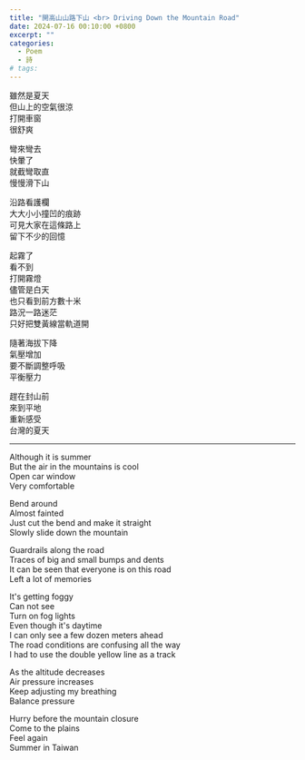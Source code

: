 ```yaml
---
title: "開高山山路下山 <br> Driving Down the Mountain Road"
date: 2024-07-16 00:10:00 +0800
excerpt: ""
categories:
  - Poem
  - 詩
# tags:
---
```


雖然是夏天  
但山上的空氣很涼  
打開車窗  
很舒爽

彎來彎去  
快暈了  
就截彎取直  
慢慢滑下山

沿路看護欄  
大大小小撞凹的痕跡  
可見大家在這條路上  
留下不少的回憶

起霧了  
看不到  
打開霧燈  
儘管是白天  
也只看到前方數十米  
路況一路迷茫  
只好把雙黃線當軌道開

隨著海拔下降  
氣壓增加  
要不斷調整呼吸  
平衡壓力

趕在封山前  
來到平地  
重新感受  
台灣的夏天

<!--
YouTube: [台灣交通護欄竟是非法國際淘汰品？！日本屌虐台灣60年！害人截肢的H鋼交通部竟死不改！](https://www.youtube.com/watch?v=029qjg0jj7E)
-->

---

Although it is summer  
But the air in the mountains is cool  
Open car window  
Very comfortable

Bend around  
Almost fainted  
Just cut the bend and make it straight  
Slowly slide down the mountain

Guardrails along the road  
Traces of big and small bumps and dents  
It can be seen that everyone is on this road  
Left a lot of memories

It's getting foggy  
Can not see  
Turn on fog lights  
Even though it's daytime  
I can only see a few dozen meters ahead  
The road conditions are confusing all the way  
I had to use the double yellow line as a track

As the altitude decreases  
Air pressure increases  
Keep adjusting my breathing  
Balance pressure

Hurry before the mountain closure  
Come to the plains  
Feel again  
Summer in Taiwan

